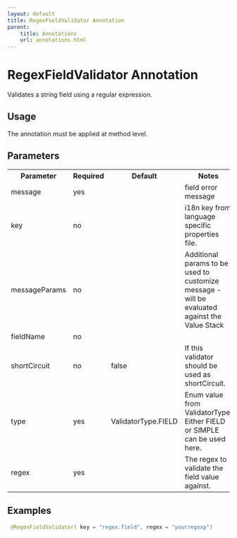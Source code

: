 ```yaml
---
layout: default
title: RegexFieldValidator Annotation
parent:
    title: Annotations
    url: annotations.html
---
```


# RegexFieldValidator Annotation

Validates a string field using a regular expression.

## Usage

The annotation must be applied at method level.

## Parameters

<p> <table class='confluenceTable' summary=''>
 <tr>
 <th class='confluenceTh'> Parameter </th>
 <th class='confluenceTh'> Required </th>
 <th class='confluenceTh'> Default </th>
 <th class='confluenceTh'> Notes </th>
 </tr>
 <tr>
 <td class='confluenceTd'>message</td>
 <td class='confluenceTd'>yes</td>
 <td class='confluenceTd'>&nbsp;</td>
 <td class='confluenceTd'>field error message</td>
 </tr>
 <tr>
 <td class='confluenceTd'>key</td>
 <td class='confluenceTd'>no</td>
 <td class='confluenceTd'>&nbsp;</td>
 <td class='confluenceTd'>i18n key from language specific properties file.</td>
 </tr>
 <tr>
 <td class='confluenceTd'>messageParams</td>
 <td class='confluenceTd'>no</td>
 <td class='confluenceTd'>&nbsp;</td>
 <td class='confluenceTd'>Additional params to be used to customize message - will be evaluated against the Value Stack</td>
 </tr>
 <tr>
 <td class='confluenceTd'>fieldName</td>
 <td class='confluenceTd'>no</td>
 <td class='confluenceTd'>&nbsp;</td>
 <td class='confluenceTd'>&nbsp;</td>
 </tr>
 <tr>
 <td class='confluenceTd'>shortCircuit</td>
 <td class='confluenceTd'>no</td>
 <td class='confluenceTd'>false</td>
 <td class='confluenceTd'>If this validator should be used as shortCircuit.</td>
 </tr>
 <tr>
 <td class='confluenceTd'>type</td>
 <td class='confluenceTd'>yes</td>
 <td class='confluenceTd'>ValidatorType.FIELD</td>
 <td class='confluenceTd'>Enum value from ValidatorType. Either FIELD or SIMPLE can be used here.</td>
 </tr>
 <tr>
 <td class='confluenceTd'>regex</td>
 <td class='confluenceTd'>yes</td>
 <td class='confluenceTd'>&nbsp;</td>
 <td class='confluenceTd'>The regex to validate the field value against.</td>
 </tr>
 </table>
</p>

## Examples

```java
 @RegexFieldValidator( key = "regex.field", regex = "yourregexp")

```

